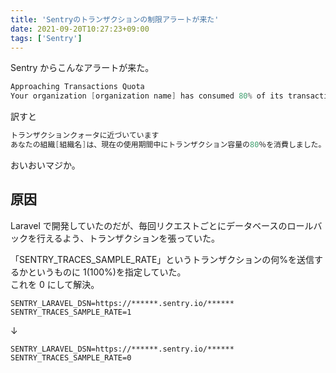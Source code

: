 ```yaml
---
title: 'Sentryのトランザクションの制限アラートが来た'
date: 2021-09-20T10:27:23+09:00
tags: ['Sentry']
---
```


Sentry からこんなアラートが来た。

```go
Approaching Transactions Quota
Your organization [organization name] has consumed 80% of its transactions capacity for the current usage period.
```

訳すと

```go
トランザクションクォータに近づいています
あなたの組織[組織名]は、現在の使用期間中にトランザクション容量の80％を消費しました。
```

おいおいマジか。

## 原因

Laravel で開発していたのだが、毎回リクエストごとにデータベースのロールバックを行えるよう、トランザクションを張っていた。

「SENTRY_TRACES_SAMPLE_RATE」というトランザクションの何%を送信するかというものに 1(100%)を指定していた。  
これを 0 にして解決。

```:.env
SENTRY_LARAVEL_DSN=https://******.sentry.io/******
SENTRY_TRACES_SAMPLE_RATE=1
```

↓

```:.env
SENTRY_LARAVEL_DSN=https://******.sentry.io/******
SENTRY_TRACES_SAMPLE_RATE=0
```
